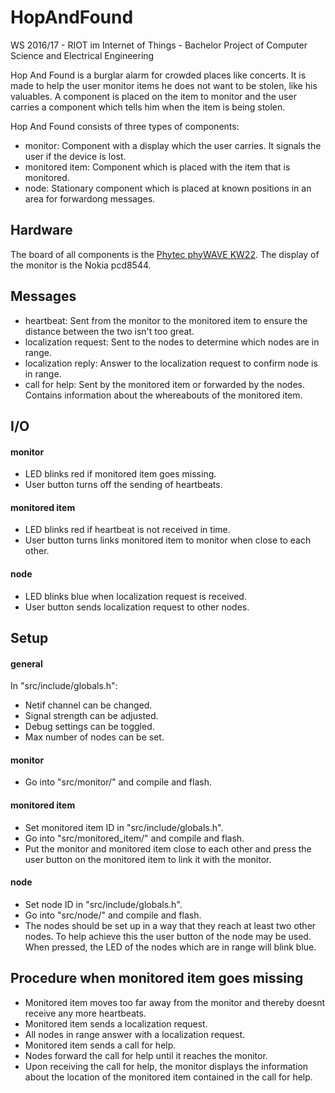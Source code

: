 # HopAndFound #

WS 2016/17 - RIOT im Internet of Things - Bachelor Project of Computer Science and Electrical Engineering

Hop And Found is a burglar alarm for crowded places like concerts. It is made to help the user monitor items he does not want to be stolen, like his valuables. A component is placed on the item to monitor and the user carries a component which tells him when the item is being stolen.

Hop And Found consists of three types of components:

* monitor:				Component with a display which the user carries. It signals the user if the device is lost.
* monitored item:		Component which is placed with the item that is monitored.
* node:					Stationary component which is placed at known positions in an area for forwardong messages.

## Hardware ##

The board of all components is the [Phytec phyWAVE KW22](https://github.com/RIOT-OS/RIOT/wiki/Board%3A-Phytec-phyWAVE-KW22).
The display of the monitor is the Nokia pcd8544.

## Messages ##

* heartbeat:				Sent from the monitor to the monitored item to ensure the distance between the two isn't too great.
* localization request:		Sent to the nodes to determine which nodes are in range.
* localization reply:		Answer to the localization request to confirm node is in range.
* call for help:			Sent by the monitored item or forwarded by the nodes. Contains information about the whereabouts of the monitored item.

## I/O ##

#### monitor ####

* LED blinks red if monitored item goes missing.
* User button turns off the sending of heartbeats.

#### monitored item ####

* LED blinks red if heartbeat is not received in time.
* User button turns links monitored item to monitor when close to each other.

#### node ####

* LED blinks blue when localization request is received.
* User button sends localization request to other nodes.

## Setup ##

#### general ####

In "src/include/globals.h":

* Netif channel can be changed.
* Signal strength can be adjusted.
* Debug settings can be toggled.
* Max number of nodes can be set.

#### monitor ####

* Go into "src/monitor/" and compile and flash.

#### monitored item ####

* Set monitored item ID in "src/include/globals.h".
* Go into "src/monitored_item/" and compile and flash.
* Put the monitor and monitored item close to each other and press the user button on the monitored item to link it with the monitor.

#### node ####

* Set node ID in "src/include/globals.h".
* Go into "src/node/" and compile and flash.
* The nodes should be set up in a way that they reach at least two other nodes. To help achieve this the user button of the node may be used. When pressed, the LED of the nodes which are in range will blink blue.

## Procedure when monitored item goes missing ##

* Monitored item moves too far away from the monitor and thereby doesnt receive any more heartbeats.
* Monitored item sends a localization request.
* All nodes in range answer with a localization request.
* Monitored item sends a call for help.
* Nodes forward the call for help until it reaches the monitor.
* Upon receiving the call for help, the monitor displays the information about the location of the monitored item contained in the call for help.